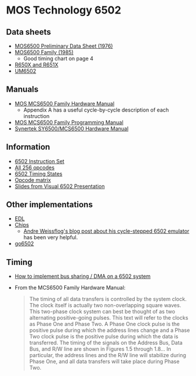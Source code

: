 # MOS Technology 6502

## Data sheets

* [MOS6500 Preliminary Data Sheet (1976)](https://www.mdawson.net/vic20chrome/cpu/mos_6500_mpu_preliminary_may_1976.pdf)
* [MOS6500 Family (1985)](http://archive.6502.org/datasheets/mos_6500_mpu_nov_1985.pdf)
  * Good timing chart on page 4
* [R650X and R651X](http://archive.6502.org/datasheets/rockwell_r650x_r651x.pdf)
* [UM6502](http://pdf.datasheetcatalog.com/datasheet/UMC/mXyztwtz.pdf)

## Manuals

* [MOS MCS6500 Family Hardware Manual](http://archive.6502.org/books/mcs6500_family_hardware_manual.pdf)
  * Appendix A has a useful cycle-by-cycle description of each instruction
* [MOS MCS6500 Family Programming Manual](http://archive.6502.org/books/mcs6500_family_programming_manual.pdf)
* [Synertek SY6500/MCS6500 Hardware Manual](http://archive.6502.org/datasheets/synertek_hardware_manual.pdf)

## Information

* [6502 Instruction Set](https://www.masswerk.at/6502/6502_instruction_set.html)
* [All 256 opcodes](http://visual6502.org/wiki/index.php?title=6502_all_256_Opcodes)
* [6502 Timing States](http://www.visual6502.org/wiki/index.php?title=6502_Timing_States)
* [Opcode matrix](http://www.oxyron.de/html/opcodes02.html)
* [Slides from Visual 6502 Presentation](http://www.visual6502.org/docs/6502_in_action_14_web.pdf)

## Other implementations

* [EDL](https://github.com/SavourySnaX/EDL/blob/master/chips/Accurate/m6502.edl)
* [Chips](https://github.com/floooh/chips/blob/master/chips/m6502.h)
  * [Andre Weissflog's blog post about his cycle-stepped 6502 emulator](https://floooh.github.io/2019/12/13/cycle-stepped-6502.html) has been very helpful.
* [go6502](https://github.com/zellyn/go6502)

## Timing

* [How to implement bus sharing / DMA on a 6502 system](https://retrocomputing.stackexchange.com/questions/12718/how-to-implement-bus-sharing-dma-on-a-6502-system)

* From the MCS6500 Family Hardware Manual:
  > The timing of all data transfers is controlled by the system clock. The clock itself is actually
two non-overlapping square waves. This two-phase clock system can best be thought of as two alternating
positive-going pulses. This text will refer to the clocks as Phase One and Phase Two. A Phase One
clock pulse is the positive pulse during which the address lines change and a Phase Two clock pulse
is the positive pulse during which the data is transferred. The timing of the signals on the Address Bus,
Data Bus, and R/W line are shown in Figures 1.5 through 1.8... In particular, the address lines and
the R/W line will stabilize during Phase One, and all data transfers will take place during Phase Two.